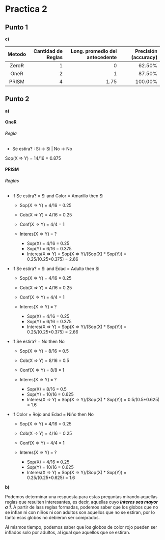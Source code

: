 # Practica 2

## Punto 1

**c)**

| Metodo | Cantidad de Reglas | Long. promedio del antecedente | Precisión (accuracy) |
| :----: | -----------------: | -----------------------------: | -------------------: |
|  ZeroR |                  1 |                              0 |               62.50% |
|  OneR  |                  2 |                              1 |               87.50% |
|  PRISM |                  4 |                           1.75 |              100.00% |

## Punto 2

**a)**

#### OneR

###### Regla

-   Se estira? : Si	-> Si | No	-> No

Sop(X => Y) = 14/16 = 0.875

#### PRISM

###### Reglas

-   If Se estira? = Si and Color = Amarillo then Si

    -   Sop(X => Y) = 4/16 = 0.25
    -   Cob(X => Y) = 4/16 = 0.25
    -   Conf(X => Y) = 4/4 = 1
    -   Interes(X => Y) = ?

        -   Sop(X) = 4/16 = 0.25
        -   Sop(Y) = 6/16 = 0.375
        -   Interes(X => Y) = Sop(X => Y)/(Sop(X) * Sop(Y)) = 0.25/(0.25*0.375) = 2.66


-   If Se estira? = Si and Edad = Adulto then Si

    -   Sop(X => Y) = 4/16 = 0.25
    -   Cob(X => Y) = 4/16 = 0.25
    -   Conf(X => Y) = 4/4 = 1
    -   Interes(X => Y) = ?

        -   Sop(X) = 4/16 = 0.25
        -   Sop(Y) = 6/16 = 0.375
        -   Interes(X => Y) = Sop(X => Y)/(Sop(X) * Sop(Y)) = 0.25/(0.25*0.375) = 2.66

-   If Se estira? = No then No

    -   Sop(X => Y) = 8/16 = 0.5
    -   Cob(X => Y) = 8/16 = 0.5
    -   Conf(X => Y) = 8/8 = 1
    -   Interes(X => Y) = ?

        -   Sop(X) = 8/16 = 0.5
        -   Sop(Y) = 10/16 = 0.625
        -   Interes(X => Y) = Sop(X => Y)/(Sop(X) * Sop(Y)) = 0.5/(0.5*0.625) = 1.6

-   If Color = Rojo and Edad = Niño then No

    -   Sop(X => Y) = 4/16 = 0.25
    -   Cob(X => Y) = 4/16 = 0.25
    -   Conf(X => Y) = 4/4 = 1
    -   Interes(X => Y) = ?

        -   Sop(X) = 4/16 = 0.25
        -   Sop(Y) = 10/16 = 0.625
        -   Interes(X => Y) = Sop(X => Y)/(Sop(X) * Sop(Y)) = 0.25/(0.25*0.625) = 1.6

**b)**

Podemos determinar una respuesta para estas preguntas mirando aquellas reglas
que resulten interesantes, es decir, aquellas cuyo **_interes sea mayor a 1_**.
A partir de lass reglas formadas, podemos saber que los globos que no se inflan
ni con niños ni con adultos son aquellos que no se estiran, por lo tanto
esos globos no debieron ser comprados.

Al mismos tiempo, podemos saber que los globos de color rojo pueden ser
inflados solo por adultos, al igual que aquellos que se estiran.
